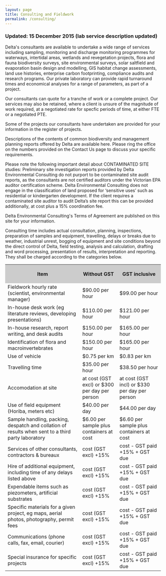 ```yaml
---
layout: page
title: Consulting and Fieldwork
permalink: /consulting/
---
```


### Updated: 15 December 2015 (lab service description updated)

Delta's consultants are available to undertake a wide range of services including sampling, monitoring and discharge monitoring programmes for waterways, intertidal areas, wetlands and revegetation projects, flora and fauna biodiversity surveys, site environmental surveys, solar saltfield and evaporation basin design and modelling, GIS habitat change assessments, land use histories, enterprise carbon footprinting, compliance audits and research programs. Our private laboratory can provide rapid turnaround times and economical analyses for a range of parameters, as part of a project.

Our consultants can quote for a tranche of work or a complete project. Our services may also be retained, where a client is unsure of the magnitude of work required, at a negotiated rate for specfic periods of time, at either FTE or a negotiated PTE.

Some of the projects our consultants have undertaken are provided for your information in the register of projects.

Descriptions of the contents of common biodiversity and management planning reports offered by Delta are available here. Please ring the office on the numbers provided on the Contact Us page to discuss your specific requirements.

Please note the following important detail about CONTAMINATED SITE studies: Preliminary site investigation reports provided by Delta Environmental Consulting do not purport to be contaminated site audit reports, as the consultants are not certified auditors under the Victorian EPA auditor certification scheme. Delta Environmental Consulting does not engage in the classification of land proposed for ‘sensitive uses’ such as residential or kindergarten development. If the client requires a contaminated site auditor to audit Delta’s site report this can be provided additionally, at cost plus a 15% coordination fee.

Delta Environmental Consulting's Terms of Agreement are published on this site for your information.

Consulting time includes actual consultation, planning, inspections, preparation of samples and equipment, travelling, delays or breaks due to weather, industrial unrest, bogging of equipment and site conditions beyond the direct control of Delta, field testing, analysis and calculation, drafting and word processing, presentation of results, interpretation and reporting. They shall be charged according to the categories below. 

<table border=0 cellspacing=0 cellpadding=1 width=972>
    <tr bgcolor="#CCCCCC">
      <th width=458><strong class="style6">Item</strong></th>
      <th width=177>
        <p class="style6"> Without GST
      </p></th>
      <th width=261>
        <p class="style6"> GST inclusive
      </p></th>
    </tr>
    <tr>
      <td width=458>       <span class="style5"> Fieldwork hourly rate (scientist, environmental manager)      </span></td>
      <td width=177>       <span class="style5"> $90.00 per hour        </span></td>
      <td width=261>       <span class="style5"> $99.00 per hour        </span></td>
    </tr>
    <tr>
      <td><span class="style5"> In-house desk work (eg literature reviews, developing presentations)</span></td>
      <td><span class="style5"> $110.00 per hour </span></td>
      <td><span class="style5"> $121.00 per hour </span></td>
    </tr>
    <tr>
      <td width=458>       <span class="style5"> In-house research, report writing, and desk audits      </span></td>
      <td width=177>       <span class="style5"> $150.00 per hour        </span></td>
      <td width=261>       <span class="style5"> $165.00 per hour        </span></td>
    </tr>
    <tr>
      <td>       <span class="style5"> Identification of flora and macroinvertebrates      </span></td>
      <td width=177>       <span class="style5"> $150.00 per hour        </span></td>
      <td width=261>       <span class="style5"> $165.00 per hour        </span></td>
    </tr>
    <tr>
      <td width=458>       <span class="style5"> Use of vehicle      </span></td>
      <td width=177>       <span class="style5"> $0.75 per km        </span></td>
      <td width=261>       <span class="style5"> $0.83 per km        </span></td>
    </tr>
    <tr>
      <td width=458>       <span class="style5"> Travelling time      </span></td>
      <td width=177>       <span class="style5"> $35.00 per hour        </span></td>
      <td width=261>       <span class="style5"> $38.50 per hour        </span></td>
    </tr>
    <tr>
      <td width=458>       <span class="style5"> Accomodation at site      </span></td>
      <td width=177>       <span class="style5"> at cost (GST excl) or $300 per day per person        </span></td>
      <td width=261>       <span class="style5"> at cost (GST incl) or $330 per day per person        </span></td>
    </tr>
    <tr>
      <td width=458>       <span class="style5"> Use of field equipment (Horiba, meters etc)      </span></td>
      <td width=177>       <span class="style5"> $40.00 per day        </span></td>
      <td width=261>       <span class="style5"> $44.00 per day        </span></td>
    </tr>
    <tr>
      <td width=458><span class="style5"> Sample handling, packing, despatch and collation of results when sent to a third party laboratory
      </span></td>
      <td width=177>       <span class="style5"> $6.00 per sample plus containers at cost        </span></td>
      <td width=261>       <span class="style5"> $6.60 per sample plus containers at cost        </span></td>
    </tr>
    <tr>
      <td width=458>        <span class="style5">Services of other consultants, contractors &amp; bureaux </span></td>
      <td width=177>       <span class="style5"> cost (GST excl) +15%        </span></td>
      <td width=261>       <span class="style5"> cost - GST paid +15% + GST due        </span></td>
    </tr>
    <tr>
      <td width=458>       <span class="style5"> Hire of additional equipment, including time of any delays listed above      </span></td>
      <td width=177>       <span class="style5"> cost (GST excl) +15%        </span></td>
      <td width=261>       <span class="style5"> cost - GST paid +15% + GST due        </span></td>
    </tr>
    <tr>
      <td width=458>       <span class="style5"> Expendable items such as piezometers, artificial substrates      </span></td>
      <td width=177>       <span class="style5"> cost (GST excl) +15%        </span></td>
      <td width=261>       <span class="style5"> cost - GST paid +15% + GST due        </span></td>
    </tr>
    <tr>
      <td width=458>       <span class="style5"> Specific materials for a given project, eg maps, aerial photos, photography, permit fees      </span></td>
      <td width=177>       <span class="style5"> cost (GST excl) +15%        </span></td>
      <td width=261>       <span class="style5"> cost - GST paid +15% + GST due        </span></td>
    </tr>
    <tr>
      <td width=458>       <span class="style5"> Communications (phone calls, fax, email, courier)      </span></td>
      <td width=177>       <span class="style5"> cost (GST excl) +15%        </span></td>
      <td width=261>       <span class="style5"> cost - GST paid +15% + GST due        </span></td>
    </tr>
    <tr>
      <td width=458>       <span class="style5"> Special insurance for specific projects      </span></td>
      <td width=177>       <span class="style5"> cost (GST excl) +15%        </span></td>
      <td width=261>       <span class="style5"> cost - GST paid +15% + GST due        </span></td>
    </tr>
  </table>
